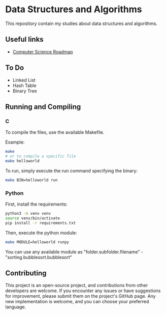 # Data Structures and Algorithms

This repository contain my studies about data structures and algorithms.

## Useful links

- [Computer Science Roadmap](https://roadmap.sh/computer-science)

## To Do

- Linked List
- Hash Table
- Binary Tree

## Running and Compiling

### C

To compile the files, use the available Makefile.

Example:

```sh
make
# or to compile a specific file
make helloworld
```

To run, simply execute the run command specifying the binary:

```sh
make BIN=helloworld run
```

### Python

First, install the requirements:

```sh
python3 -m venv venv
source venv/bin/activate
pip install -r requirements.txt
```

Then, execute the python module:

```sh
make MODULE=helloworld runpy
```

You can use any available module as "folder.subfolder.filename" - "sorting.bubblesort.bubblesort"

## Contributing
This project is an open-source project, and contributions from other developers are welcome. If you encounter any issues or have suggestions for improvement, please submit them on the project's GitHub page.
Any new implementation is welcome, and you can choose your preferred language.
